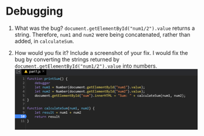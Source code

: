 # Debugging
1. What was the bug?
`document.getElementById("num1/2").value` returns a string. Therefore, `num1` and `num2` were being concatenated, rather than added, in `calculateSum`.

2. How would you fix it? Include a screenshot of your fix.
I would fix the bug by converting the strings returned by `document.getElementById("num1/2").value` into numbers.
![Code after fixing bug](fix.png)
